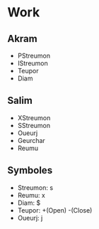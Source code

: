 
# Work
## Akram
* PStreumon
* IStreumon
* Teupor
* Diam
## Salim
* XStreumon
* SStreumon
* Oueurj
* Geurchar
* Reumu
## Symboles
* Streumon: s
* Reumu: x
* Diam: $
* Teupor: +(Open) -(Close)
* Oueurj: j
